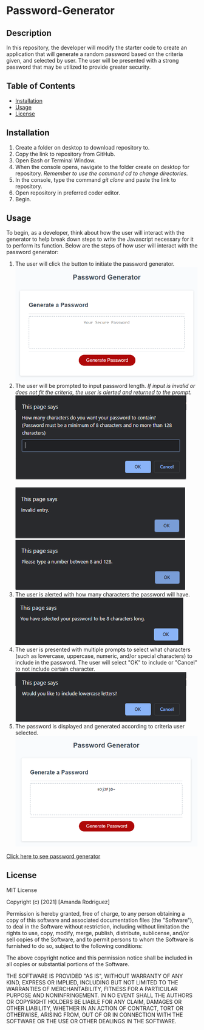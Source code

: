 # Password-Generator

## Description
In this repository, the developer will modify the starter code to create an application that will generate a random password based on the criteria given, and selected by user. The user will be presented with a strong password that may be utilized to provide greater security.

## Table of Contents
* [Installation](#installation)
* [Usage](#usage)
* [License](#license)

## Installation
1. Create a folder on desktop to download repository to.
2. Copy the link to repository from GitHub.
3. Open Bash or Terminal Window.
4. When the console opens, navigate to the folder create on desktop for repository. *Remember to use the command cd to change directories.*
5. In the console, type the command <i> git clone </i> and paste the link to repository.
6. Open repository in preferred coder editor.
7. Begin.

## Usage
To begin, as a developer, think about how the user will interact with the generator to help break down steps to write the Javascript necessary for it to perform its function. Below are the steps of how user will interact with the password generator:
1. The user will click the button to initiate the password generator. <br><img src="assets\images\pwd-generator.PNG" alt="image of password generator">
2. The user will be prompted to input password length. *If input is invalid or does not fit the criteria, the user is alerted and returned to the prompt.* <br> <img src="assets\images\pwdlengthprompt.PNG" alt="image of password length prompt">
<br><br><img src="assets\images\pwdlengthalert1.PNG" alt="image of password length alert for not meeting criteria"> <br><img src="assets\images\pwdlengthalert2.PNG" alt="image of password length alert for invalid entry">
3. The user is alerted with how many characters the password will have. <br><img src="assets\images\pwdlengthalert3.PNG" alt="image of password length alert for invalid entry">
4. The user is presented with multiple prompts to select what characters (such as lowercase, uppercase, numeric, and/or special characters) to include in the password. The user will select "OK" to include or "Cancel" to not include certain character. <br><img src="assets\images\lowercaseprompt.PNG" alt="image of one of the character prompts">
5. The password is displayed and generated according to criteria user selected. <br><img src="assets\images\pwdexample.PNG" alt="example of generated password">

[Click here to see password generator](https://amandardz.github.io/Password-Generator/)

## License
MIT License

Copyright (c) [2021] [Amanda Rodriguez]

Permission is hereby granted, free of charge, to any person obtaining a copy
of this software and associated documentation files (the "Software"), to deal
in the Software without restriction, including without limitation the rights
to use, copy, modify, merge, publish, distribute, sublicense, and/or sell
copies of the Software, and to permit persons to whom the Software is
furnished to do so, subject to the following conditions:

The above copyright notice and this permission notice shall be included in all
copies or substantial portions of the Software.

THE SOFTWARE IS PROVIDED "AS IS", WITHOUT WARRANTY OF ANY KIND, EXPRESS OR
IMPLIED, INCLUDING BUT NOT LIMITED TO THE WARRANTIES OF MERCHANTABILITY,
FITNESS FOR A PARTICULAR PURPOSE AND NONINFRINGEMENT. IN NO EVENT SHALL THE
AUTHORS OR COPYRIGHT HOLDERS BE LIABLE FOR ANY CLAIM, DAMAGES OR OTHER
LIABILITY, WHETHER IN AN ACTION OF CONTRACT, TORT OR OTHERWISE, ARISING FROM,
OUT OF OR IN CONNECTION WITH THE SOFTWARE OR THE USE OR OTHER DEALINGS IN THE
SOFTWARE.